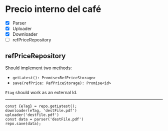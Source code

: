 # Precio interno del café

- [x] Parser
- [x] Uploader
- [x] Downloader
- [ ] refPriceRepository

## refPriceRepository

Should implement two methods:

- `getLatest(): Promise<RefPriceStorage>`
- `save(refPrice: RefPriceStorage): Promise<id>`

`Etag` should work as an external Id.

---

```
const {eTag} = repo.getLatest();
downloader(eTag, 'destFile.pdf')
uploader('destFile.pdf')
const data = parser('destFile.pdf')
repo.save(data);
```
